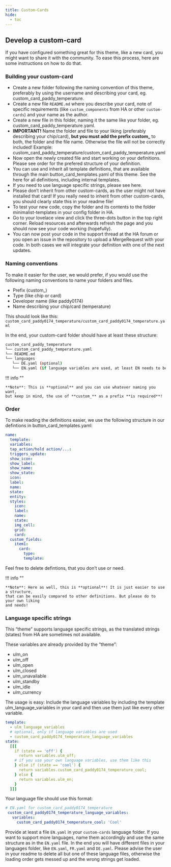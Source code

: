 ```yaml
---
title: Custom-Cards
hide:
  - toc
---
```

<!-- markdownlint-disable MD046 -->
## Develop a custom-card

If you have configured something great for this theme, like a new card, you might want to share it with the community. To ease this process, here are some instructions on how to do that.

### Building your custom-card

- Create a new folder following the naming convention of this theme, preferably by using the username and describing your card, eg. custom_card_paddy_temperature.
- Create a new file `README.md` where you describe your card, note of specific requirements (like `custom_components` from HA or other `custom-cards`) and your name as the author.
- Create a new file in this folder, naming it the same like your folder, eg. custom_card_paddy_temperature.yaml.
- **IMPORTANT!**
Name the folder and file to your liking (preferably describing your chip/card), **but you must add the prefix custom_** to both, the folder and the file name. Otherwise the file will not be correctly included!
Example: custom_card_paddy_temperature/custom_card_paddy_temperature.yaml
- Now open the newly created file and start working on your definitions. Please see order for the prefered structure of your definition.
- You can use and inherit all template definitions, that are available through the main button_card_templates.yaml of this theme. See the here for all definitions, including internal templates.
- If you need to use language specific strings, please see here.
- Please don’t inherit from other custom-cards, as the user might not have installed that card! If you really need to inherit from other custom-cards, you should clearly state this in your readme file!
- To test your new code, copy the folder and its contents to the folder minimalist-templates in your config folder in HA.
- Go to your lovelace view and click the three-dots button in the top right corner. Reload resources and afterwards refresh the page and you should now see your code working (hopefully).
- You can now post your code in the support thread at the HA forum or you open an issue in the repository to upload a MergeRequest with your code. In both cases we will integrate your definition with one of the next updates.

### Naming conventions

To make it easier for the user, we would prefer, if you would use the following naming conventions to name your folders and files.

- Prefix (custom_)
- Type (like chip or card)
- Developer name (like paddy0174)
- Name describing your chip/card (temperature)

This should look like this:
`custom_card_paddy0174_temperature/custom_card_paddy0174_temperature.yaml`

In the end, your custom-card folder should have at least these structure:

``` bash
custom_card_paddy_temperature
└── custom_card_paddy_temperature.yaml
└── README.md
└── languages
   └── DE.yaml (optional)
   └── EN.yaml (if language variables are used, at least EN needs to be provided)
```

!!! info ""

    **Note**: This is **optional** and you can use whatever naming you want,
    but keep in mind, the use of **custom_** as a prefix **is required**!

### Order

To make reading the definitions easier, we use the following structure in our defintions in button_card_templates.yaml:

``` yaml
name:
  template:
  variables:
  tap_action/hold action/...:
  triggers_update:
  show_icon:
  show_label:
  show_name:
  show_state:
  icon:
  label:
  name:
  state:
  entity:
  styles:
    icon:
    label:
    name:
    state:
    img_cell:
    grid:
    card:
  custom_fields:
    item1:
      card:
        type:
        template:
```

Feel free to delete defintions, that you don’t use or need.

!!! info ""

    **Note**: Here as well, this is **optional**! It is just easier to use a structure,
    that can be easily compared to other definitions. But please do to your own liking
    and needs!

### Language specific strings

This “theme” supports language specific strings, as the translated strings (states) from HA are sometimes not available.

These variables are already provided by the “theme”:

- ulm_on
- ulm_off
- ulm_open
- ulm_closed
- ulm_unavailable
- ulm_standby
- ulm_idle
- ulm_currency

The usage is easy:
Include the language variables by including the template ulm_language_variables in your card and then use them just like every other variable.

``` yaml
template:
  - ulm_language_variables
  # optional, only if language variables are used
  - custom_card_paddy0174_temperature_language_variables
state:
  [[[
    if (state == 'off') {
      return variables.ulm_off;
    # if you use your own language variables, use them like this
    } else if (state == 'cool') {
      return variables.custom_card_paddy0174_temperature_cool;
    } else {
      return variables.ulm_on;
    }
  ]]]
```

Your language file should use this format:

``` yaml
# EN.yaml for custom_card_paddy0174_temperature
 custom_card_paddy0174_temperature_language_variables:
   variables:
     custom_card_paddy0174_temperature_cool: 'Cool'
```

Provide at least a file `EN.yaml` in your `custom-cards` language folder. If you want to support more languages, name them accordingly and use the same structure as in the `EN.yaml` file. In the end you will have different files in your languages folder, like `EN.yaml`, `FR.yaml` and `DE.yaml`. Please advise the user in your readme to delete all but one of these language files, otherwise the loading order gets messed up and the wrong strings get loaded.
